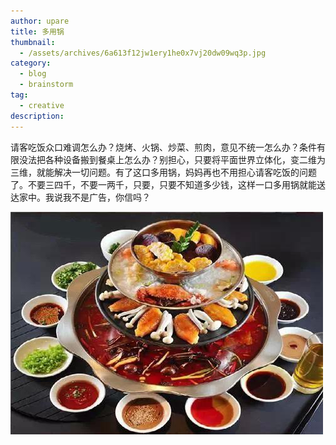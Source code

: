 ```yaml
---
author: upare
title: 多用锅
thumbnail:
  - /assets/archives/6a613f12jw1ery1he0x7vj20dw09wq3p.jpg
category:
  - blog
  - brainstorm
tag:
  - creative
description: 
---
```

请客吃饭众口难调怎么办？烧烤、火锅、炒菜、煎肉，意见不统一怎么办？条件有限没法把各种设备搬到餐桌上怎么办？别担心，只要将平面世界立体化，变二维为三维，就能解决一切问题。有了这口多用锅，妈妈再也不用担心请客吃饭的问题了。不要三四千，不要一两千，只要，只要不知道多少钱，这样一口多用锅就能送达家中。我说我不是广告，你信吗？

![](/assets/archives/6a613f12jw1ery1he0x7vj20dw09wq3p.jpg)